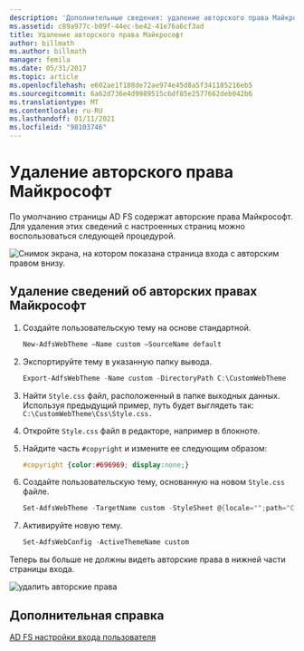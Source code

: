 ```yaml
---
description: 'Дополнительные сведения: удаление авторского права Майкрософт'
ms.assetid: c89a977c-b09f-44ec-be42-41e76a6cf3ad
title: Удаление авторского права Майкрософт
author: billmath
ms.author: billmath
manager: femila
ms.date: 05/31/2017
ms.topic: article
ms.openlocfilehash: e602ae1f188de72ae974e45d8a5f341185216eb5
ms.sourcegitcommit: 6a62d736e4d9989515c6df85e2577662deb042b6
ms.translationtype: MT
ms.contentlocale: ru-RU
ms.lasthandoff: 01/11/2021
ms.locfileid: "98103746"
---
```

# <a name="remove-the-microsoft-copyright"></a>Удаление авторского права Майкрософт



По умолчанию страницы AD FS содержат авторские права Майкрософт. Для удаления этих сведений с настроенных страниц можно воспользоваться следующей процедурой.

![Снимок экрана, на котором показана страница входа с авторским правом внизу.](media/AD-FS-user-sign-in-customization/ADFS_Blue_Custom1.png)

## <a name="to-remove-the-microsoft-copyright"></a>Удаление сведений об авторских правах Майкрософт

1. Создайте пользовательскую тему на основе стандартной.

   ```powershell
   New-AdfsWebTheme –Name custom –SourceName default
   ```

2. Экспортируйте тему в указанную папку вывода.

   ```powershell
   Export-AdfsWebTheme -Name custom -DirectoryPath C:\CustomWebTheme
   ```

3. Найти `Style.css` файл, расположенный в папке выходных данных. Используя предыдущий пример, путь будет выглядеть так: `C:\CustomWebTheme\Css\Style.css.`

4. Откройте `Style.css` файл в редакторе, например в блокноте.

5. Найдите часть `#copyright` и измените ее следующим образом:

   ```css
   #copyright {color:#696969; display:none;}
   ```

6. Создайте пользовательскую тему, основанную на новом `Style.css` файле.

   ```powershell
   Set-AdfsWebTheme -TargetName custom -StyleSheet @{locale="";path="C:\customWebTheme\css\style.css"}
   ```

7. Активируйте новую тему.

   ```powershell
   Set-AdfsWebConfig -ActiveThemeName custom
   ```

Теперь вы больше не должны видеть авторские права в нижней части страницы входа.

![удалить авторские права](media/AD-FS-user-sign-in-customization/ADFS_Blue_Custom1a.png)

## <a name="additional-references"></a>Дополнительная справка
[AD FS настройки входа пользователя](AD-FS-user-sign-in-customization.md)
